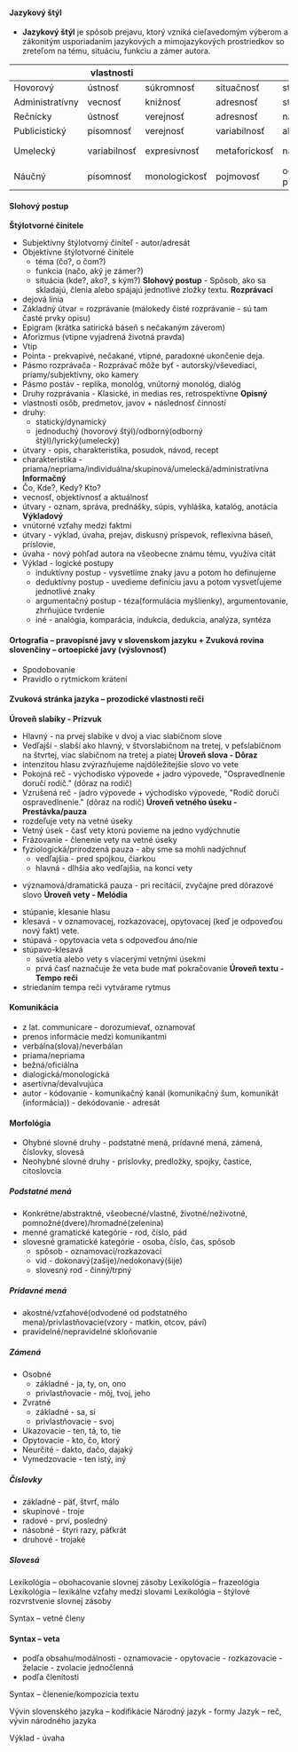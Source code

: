 #### Jazykový štýl
- **Jazykový štýl** je spôsob prejavu, ktorý vzniká cieľavedomým výberom a zákonitým usporiadaním jazykových a mimojazykových prostriedkov so zreteľom na tému, situáciu, funkciu a zámer autora.

|                 | vlastnosti   |               |               |                      |                          |
| --------------- | ------------ | ------------- | ------------- | -------------------- | ------------------------ |
| Hovorový        | ústnosť      | súkromnosť    | situačnosť    | stručnosť            | expresívnosť             |
| Administratívny | vecnosť      | knižnosť      | adresnosť     | stručnosť            |                          |
| Rečnícky        | ústnosť      | verejnosť     | adresnosť     | názornosť            | sugestívnosť             |
| Publicistický   | písomnosť    | verejnosť     | variabilnosť  | aktualizovanosť      |                          |
| Umelecký        | variabilnosť | expresívnosť  | metaforickosť | náznakovitosť        | funkkčná neusporiadanosť |
| Náučný          | písomnosť    | monologickosť | pojmovosť     | odbornosť a presnosť |                          |

#### Slohový postup
**Štýlotvorné činitele**
- Subjektívny štýlotvorný činiteľ - autor/adresát
- Objektívne štýlotvorné činitele
	- téma (čo?, o čom?)
	- funkcia (načo, aký je zámer?)
	- situácia (kde?, ako?, s kým?)
**Slohový postup** - Spôsob, ako sa skladajú, členia alebo spájajú jednotlivé zložky textu.
**Rozprávací**
- dejová línia
- Základný útvar = rozprávanie (málokedy čisté rozprávanie - sú tam časté prvky opisu)
- Epigram (krátka satirická báseň s nečakaným záverom)
- Aforizmus (vtipne vyjadrená životná pravda)
- Vtip
- Pointa - prekvapivé, nečakané, vtipné, paradoxné ukončenie deja.
- Pásmo rozprávača - Rozprávač môže byť - autorský/vševediaci, priamy/subjektívny, oko kamery
- Pásmo postáv - replika, monológ, vnútorný monológ, dialóg
- Druhy rozprávania - Klasické, in medias res, retrospektívne
**Opisný**
 - vlastností osôb, predmetov, javov + následnosť činností
 - druhy:
	 - statický/dynamický
	 - jednoduchý (hovorový štýl)/odborný(odborný štýl)/lyrický(umelecký)
- útvary - opis, charakteristika, posudok, návod, recept
- charakteristika - priama/nepriama/individuálna/skupinová/umelecká/administratívna
**Informačný**
- Čo, Kde?, Kedy? Kto?
- vecnosť, objektívnosť a aktuálnosť
- útvary - oznam, správa, prednášky, súpis, vyhláška, katalóg, anotácia
**Výkladový**
- vnútorné vzťahy medzi faktmi
- útvary - výklad, úvaha, prejav, diskusný príspevok, reflexívna báseň, príslovie, 
- úvaha - nový pohľad autora na všeobecne známu tému, využíva citát
- Výklad - logické postupy
	- induktívny postup - vysvetlíme znaky javu a potom ho definujeme
	- deduktívny postup - uvedieme definíciu javu a potom vysvetľujeme jednotlivé znaky
	- argumentačný postup - téza(formulácia myšlienky), argumentovanie, zhrňujúce tvrdenie
	- iné - analógia, komparácia, indukcia, dedukcia, analýza, syntéza

#### Ortografia – pravopisné javy v slovenskom jazyku + Zvuková rovina slovenčiny – ortoepické javy (výslovnosť)
- Spodobovanie
- Pravidlo o rytmickom krátení

#### Zvuková stránka jazyka – prozodické vlastnosti reči
**Úroveň slabiky - Prízvuk**
- Hlavný - na prvej slabike v dvoj a viac slabičnom slove
- Vedľajší - slabší ako hlavný, v štvorslabičnom na tretej, v peťslabičnom na štvrtej, viac slabičnom na tretej a piatej
**Úroveň slova - Dôraz**
- intenzitou hlasu zvýrazňujeme najdôležitejšie slovo vo vete
- Pokojná reč - východisko výpovede + jadro výpovede, "Ospravedlnenie doručí rodič." (dôraz na rodič)
- Vzrušená reč - jadro výpovede + východisko výpovede, "Rodič doručí ospravedlnenie." (dôraz na rodič)
**Úroveň vetného úseku - Prestávka/pauza**
- rozdeľuje vety na vetné úseky
- Vetný úsek - časť vety ktorú povieme na jedno vydýchnutie
- Frázovanie - členenie vety na vetné úseky
- fyziologická/prirodzená pauza - aby sme sa mohli nadýchnuť
	- vedľajšia - pred spojkou, čiarkou
	- hlavná - dlhšia ako vedľajšia, na konci vety
* významová/dramatická pauza - pri recitácií, zvyčajne pred dôrazové slovo
**Úroveň vety - Melódia**
- stúpanie, klesanie hlasu
- klesavá - v oznamovacej, rozkazovacej, opytovacej (keď je odpoveďou nový fakt) vete.
- stúpavá - opytovacia veta s odpoveďou áno/nie
- stúpavo-klesavá
	- súvetia alebo vety s viacerými vetnými úsekmi
	- prvá časť naznačuje že veta bude mať pokračovanie
**Úroveň textu - Tempo reči**
- striedaním tempa reči vytvárame rytmus

#### Komunikácia
 - z lat. communicare - dorozumievať, oznamovať
 - prenos informácie medzi komunikantmi
 - verbálna(slova)/neverbálan
 - priama/nepriama
 - bežná/oficiálna
 - dialogická/monologická
 - asertívna/devalvujúca
 - autor - kódovanie - komunikačný kanál (komunikačný šum, komunikát (informácia)) - dekódovanie - adresát

#### Morfológia
- Ohybné slovné druhy - podstatné mená, prídavné mená, zámená, číslovky, slovesá
- Neohybné slovné druhy - príslovky, predložky, spojky, častice, citoslovcia
##### Podstatné mená
- Konkrétne/abstraktné, všeobecné/vlastné, životné/neživotné, pomnožné(dvere)/hromadné(zelenina)
- menné gramatické kategórie - rod, číslo, pád
- slovesné gramatické kategórie - osoba, číslo, čas, spôsob
	- spôsob - oznamovací/rozkazovací
	- vid - dokonavý(zašije)/nedokonavý(šije)
	- slovesný rod - činný/trpný
##### Prídavné mená
- akostné/vzťahové(odvodené od podstatného mena)/privlastňovacie(vzory - matkin, otcov, páví)
- pravidelné/nepravidelné skloňovanie
##### Zámená
- Osobné
	- základné - ja, ty, on, ono
	- privlastňovacie - môj, tvoj, jeho
- Zvratné
	- základné - sa, si
	- privlastňovacie - svoj
- Ukazovacie - ten, tá, to, tie
- Opytovacie - kto, čo, ktorý
- Neurčité - dakto, dačo, dajaký
- Vymedzovacie - ten istý, iný
##### Číslovky
- základné - päť, štvrť, málo
- skupinové - troje
- radové - prví, posledný
- násobné - štyri razy, päťkrát
- druhové - trojaké
##### Slovesá


Lexikológia – obohacovanie slovnej zásoby
Lexikológia – frazeológia
Lexikológia – lexikálne vzťahy medzi slovami
Lexikológia – štýlové rozvrstvenie slovnej zásoby


Syntax – vetné členy
#### Syntax – veta
- podľa obsahu/modálnosti - oznamovacie - opytovacie - rozkazovacie - želacie - zvolacie
jednočlenná
- podľa členitosti





Syntax – členenie/kompozícia textu

Vývin slovenského jazyka – kodifikácie
Národný jazyk - formy
Jazyk – reč, vývin národného jazyka

Výklad - úvaha
